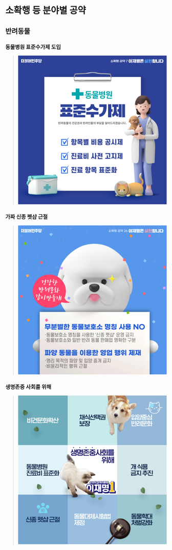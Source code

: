 # 소확행 등 분야별 공약

## 반려동물

### 동물병원 표준수가제 도입
> ![동물병원 표준수가제 도입](004_010_001.png)

### 가짜 신종 펫샵 근절
> ![가짜 신종 펫샵 근절](004_010_002.jpg)

### 생명존중 사회를 위해
> ![생명존중 사회를 위해](004_010_003.png)